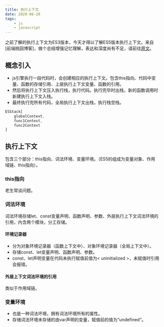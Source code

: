```yaml
---
title: 执行上下文
date: 2020-06-20
tags:
    - js
    - javascript
---
```

之前了解的执行上下文为ES3版本，今天才得以了解ES5版本执行上下文。来自[前端桃园博客]，做个总结增强记忆理解，表达和深度尚有不足，请前往[原文](https://mp.weixin.qq.com/s/IfLjuSVZorM_JT4u8Kffxg)。
## 概念引入
- js引擎执行一段代码时，会创建相应的执行上下文。包含this指向、代码中变量、函数的存储引用、上层执行上下文变量、函数的引用。
- 然后将执行上下文压入执行栈，执行代码。执行完毕时出栈，新的函数调用时新建执行上下文入栈。
- 最终执行完所有代码，全局执行上下文出栈，执行栈空栈。
``` js
ESStack[
    globalContext,
    func1Context,
    func2Context
]
```
## 执行上下文
包含三个部分：this指向、词法环境、变量环境。（ES5的组成为变量对象、作用域链、this指向）。
### this指向
老生常谈问题。
### 词法环境
词法环境存储let、const变量声明、函数声明、参数、外层执行上下文词法环境的引用，内含两个模块，分工存储。
#### 环境记录器
- 分为对象环境记录器（函数上下文中）、对象环境记录器（全局上下文中）。
- 存储const、let变量声明、函数声明、参数。
- const、let声明变量在代码未执行赋值前值为< uninitialized >，未赋值时引用会报错。
#### 外层上下文词法环境的引用
类似于作用域链。
### 变量环境
- 也是一种词法坏境，拥有词法环境所有的属性。
- 存储词法环境未存储的由var声明的变量，赋值前的值为“undefined”。
